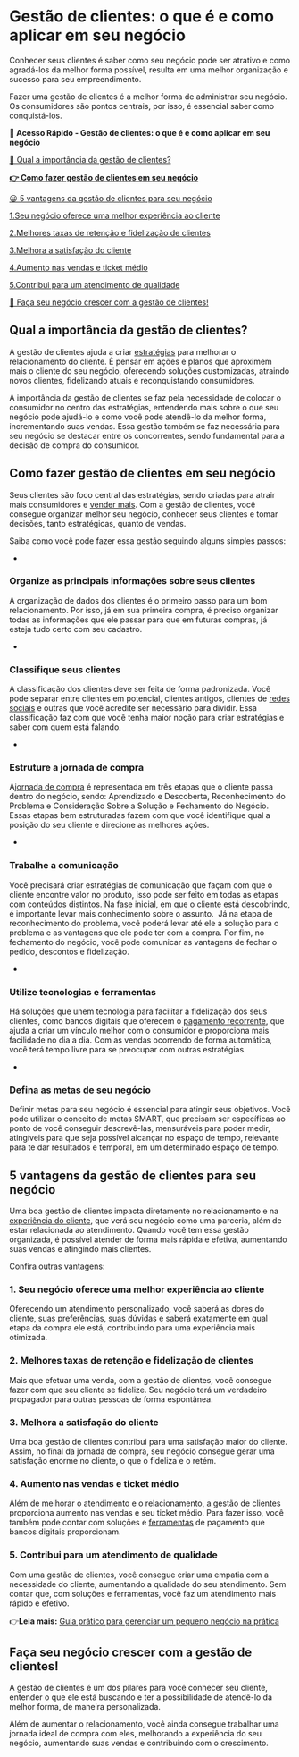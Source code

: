 # Gestão de clientes: o que é e como aplicar em seu negócio

Conhecer seus clientes é saber como seu negócio pode ser atrativo e como agradá-los da melhor forma possível, resulta em uma melhor organização e sucesso para seu empreendimento.

Fazer uma gestão de clientes é a melhor forma de administrar seu negócio. Os consumidores são pontos centrais, por isso, é essencial saber como conquistá-los.

**💙 Acesso Rápido - Gestão de clientes: o que é e como aplicar em seu negócio**

[🤔 Qual a importância da gestão de clientes?](#A)

**[👉 Como fazer gestão de clientes em seu negócio](#B)**

[😀 5 vantagens da gestão de clientes para seu negócio](#C)

[1.Seu negócio oferece uma melhor experiência ao cliente](#D)

[2.Melhores taxas de retenção e fidelização de clientes](#E)

[3.Melhora a satisfação do cliente](#F)

[4.Aumento nas vendas e ticket médio](#G)

[5.Contribui para um atendimento de qualidade](#H)

[💙 Faça seu negócio crescer com a gestão de clientes!](#I)

[](#)
## Qual a importância da gestão de clientes?

A gestão de clientes ajuda a criar [estratégias](https://empresas.mercadopago.com.br/estrategias-atrair-mais-clientes) para melhorar o relacionamento do cliente. É pensar em ações e planos que aproximem mais o cliente do seu negócio, oferecendo soluções customizadas, atraindo novos clientes, fidelizando atuais e reconquistando consumidores.

A importância da gestão de clientes se faz pela necessidade de colocar o consumidor no centro das estratégias, entendendo mais sobre o que seu negócio pode ajudá-lo e como você pode atendê-lo da melhor forma, incrementando suas vendas. Essa gestão também se faz necessária para seu negócio se destacar entre os concorrentes, sendo fundamental para a decisão de compra do consumidor.

[](#)
## Como fazer gestão de clientes em seu negócio

Seus clientes são foco central das estratégias, sendo criadas para atrair mais consumidores e [vender mais](https://meubolso.mercadopago.com.br/venda-mais-com-o-calendario-de-marco). Com a gestão de clientes, você consegue organizar melhor seu negócio, conhecer seus clientes e tomar decisões, tanto estratégicas, quanto de vendas.

Saiba como você pode fazer essa gestão seguindo alguns simples passos:

- 
### **Organize as principais informações sobre seus clientes**

A organização de dados dos clientes é o primeiro passo para um bom relacionamento. Por isso, já em sua primeira compra, é preciso organizar todas as informações que ele passar para que em futuras compras, já esteja tudo certo com seu cadastro.

- 
### Classifique seus clientes

A classificação dos clientes deve ser feita de forma padronizada. Você pode separar entre clientes em potencial, clientes antigos, clientes de [redes sociais](https://meubolso.mercadopago.com.br/venda-em-redes-sociais-como-transforma-las-em-pontos-de-venda) e outras que você acredite ser necessário para dividir. Essa classificação faz com que você tenha maior noção para criar estratégias e saber com quem está falando.

- 
### Estruture a jornada de compra

A[jornada de compra](https://empresas.mercadopago.com.br/jornada-de-compra) é representada em três etapas que o cliente passa dentro do negócio, sendo: Aprendizado e Descoberta, Reconhecimento do Problema e Consideração Sobre a Solução e Fechamento do Negócio. Essas etapas bem estruturadas fazem com que você identifique qual a posição do seu cliente e direcione as melhores ações.

- 
### Trabalhe a comunicação

Você precisará criar estratégias de comunicação que façam com que o cliente encontre valor no produto, isso pode ser feito em todas as etapas com conteúdos distintos. Na fase inicial, em que o cliente está descobrindo, é importante levar mais conhecimento sobre o assunto. 
Já na etapa de reconhecimento do problema, você poderá levar até ele a solução para o problema e as vantagens que ele pode ter com a compra. Por fim, no fechamento do negócio, você pode comunicar as vantagens de fechar o pedido, descontos e fidelização.

- 
### Utilize tecnologias e ferramentas

Há soluções que unem tecnologia para facilitar a fidelização dos seus clientes, como bancos digitais que oferecem o [pagamento recorrente](https://meubolso.mercadopago.com.br/pagamento-recorrente-academia), que ajuda a criar um vínculo melhor com o consumidor e proporciona mais facilidade no dia a dia. Com as vendas ocorrendo de forma automática, você terá tempo livre para se preocupar com outras estratégias.

- 
### Defina as metas de seu negócio

Definir metas para seu negócio é essencial para atingir seus objetivos. Você pode utilizar o conceito de metas SMART, que precisam ser específicas ao ponto de você conseguir descrevê-las, mensuráveis para poder medir, atingíveis para que seja possível alcançar no espaço de tempo, relevante para te dar resultados e temporal, em um determinado espaço de tempo.

[](#)
## 5 vantagens da gestão de clientes para seu negócio

Uma boa gestão de clientes impacta diretamente no relacionamento e na [experiência do cliente](https://meubolso.mercadopago.com.br/melhorar-a-experiencia-do-cliente-com-codigo-qr), que verá seu negócio como uma parceria, além de estar relacionada ao atendimento. Quando você tem essa gestão organizada, é possível atender de forma mais rápida e efetiva, aumentando suas vendas e atingindo mais clientes.

Confira outras vantagens:

[](#)
### 1. Seu negócio oferece uma melhor experiência ao cliente

Oferecendo um atendimento personalizado, você saberá as dores do cliente, suas preferências, suas dúvidas e saberá exatamente em qual etapa da compra ele está, contribuindo para uma experiência mais otimizada.

[](#)
### 2. Melhores taxas de retenção e fidelização de clientes

Mais que efetuar uma venda, com a gestão de clientes, você consegue fazer com que seu cliente se fidelize. Seu negócio terá um verdadeiro propagador para outras pessoas de forma espontânea.

[](#)
### 3. Melhora a satisfação do cliente

Uma boa gestão de clientes contribui para uma satisfação maior do cliente. Assim, no final da jornada de compra, seu negócio consegue gerar uma satisfação enorme no cliente, o que o fideliza e o retém.

[](#)
### 4. Aumento nas vendas e ticket médio

Além de melhorar o atendimento e o relacionamento, a gestão de clientes proporciona aumento nas vendas e seu ticket médio. Para fazer isso, você também pode contar com soluções e [ferramentas](https://meubolso.mercadopago.com.br/7-ferramentas-para-ajudar-suas-vendas-pelo-whatsapp) de pagamento que bancos digitais proporcionam.

[](#)
### 5. Contribui para um atendimento de qualidade

Com uma gestão de clientes, você consegue criar uma empatia com a necessidade do cliente, aumentando a qualidade do seu atendimento. Sem contar que, com soluções e ferramentas, você faz um atendimento mais rápido e efetivo.

👉**Leia mais:** [Guia prático para gerenciar um pequeno negócio na prática](https://meubolso.mercadopago.com.br/guia-completo-para-gerenciar-um-pequeno-negocio)

[](#)
## Faça seu negócio crescer com a gestão de clientes!

A gestão de clientes é um dos pilares para você conhecer seu cliente, entender o que ele está buscando e ter a possibilidade de atendê-lo da melhor forma, de maneira personalizada.

Além de aumentar o relacionamento, você ainda consegue trabalhar uma jornada ideal de compra com eles, melhorando a experiência do seu negócio, aumentando suas vendas e contribuindo com o crescimento.